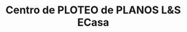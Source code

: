 ---
title: "Centro de PLOTEO de PLANOS L&S ECasa"
url: /pocollay/centro-de-ploteo-de-planos-lys-ecasa/
shop: copyshop
---